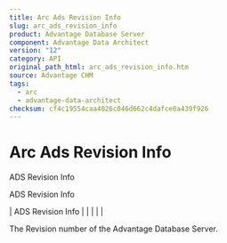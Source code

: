 ```yaml
---
title: Arc Ads Revision Info
slug: arc_ads_revision_info
product: Advantage Database Server
component: Advantage Data Architect
version: "12"
category: API
original_path_html: arc_ads_revision_info.htm
source: Advantage CHM
tags:
  - arc
  - advantage-data-architect
checksum: cf4c19554caa4026c046d662c4dafce0a439f926
---
```


# Arc Ads Revision Info

ADS Revision Info

ADS Revision Info

| ADS Revision Info |  |  |  |  |

The Revision number of the Advantage Database Server.

